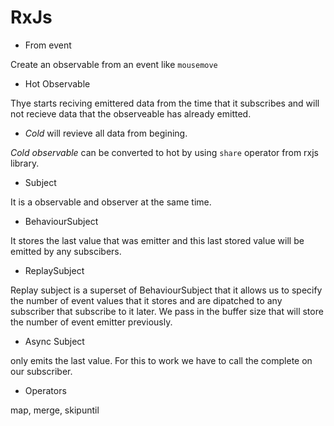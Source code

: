 # RxJs

- From event

Create an observable from an event like `mousemove`

- Hot Observable

Thye starts reciving emittered data from the time that it subscribes and will not recieve data that the observeable has already emitted.

- _Cold_ will revieve all data from begining.

_Cold observable_ can be converted to hot by using `share` operator from rxjs library.

- Subject

It is a observable and observer at the same time.

- BehaviourSubject

It stores the last value that was emitter and this last stored value will be emitted by any subscibers.

- ReplaySubject

Replay subject is a superset of BehaviourSubject that it allows us to specify the number of event values that it stores and are dipatched to any subscriber that subscribe to it later. We pass in the buffer size that will store the number of event emitter previously.

- Async Subject

only emits the last value. For this to work we have to call the complete on our subscriber.

- Operators

map, merge, skipuntil
